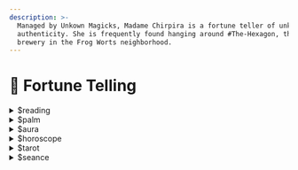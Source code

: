 ```yaml
---
description: >-
  Managed by Unkown Magicks, Madame Chirpira is a fortune teller of unknown
  authenticity. She is frequently found hanging around #The-Hexagon, the arcane
  brewery in the Frog Worts neighborhood.
---
```


# 🔮 Fortune Telling

<details>

<summary>$reading</summary>

If you ask her for a reading, Madame Chirpira will list her available services and what mystical realm she can look into to discover the answers you seek.

</details>

<details>

<summary>$palm</summary>

By reading the lines crossing your froggy palm or the shape of your hand, Madame Chirpira will give you a fleeting glimpse as to what your future may hold.

</details>

<details>

<summary>$aura</summary>

Every living being has a colored aura hovering about their presence, if one has only opened their inner eye enough to see it. What color your aura is each day tells a lot about your mood and intentions.

</details>

<details>

<summary>$horoscope</summary>

The stars and constellations in the sky above Frogland are not the same as those above Earth. Madame Chirpira is taking a spiritual journey to learn the new constellations and their meanings to be able to read each frog's horoscope correctly.

</details>

<details>

<summary>$tarot</summary>

Her favorite and perhaps most intimidating skill...reading tarot cards. The cards can be interpreted in different ways, so sometimes it depends on her mood what a certain card will say...but they always seem to come to pass, no matter how strange.

</details>

<details>

<summary>$seance</summary>

Using powers beyond the Kown to cross over into the aethereal plane, Madame Chirpira calls out to spirits beyond the mortal ken, sometimes even connecting with those who should be left undisturbed.

</details>
